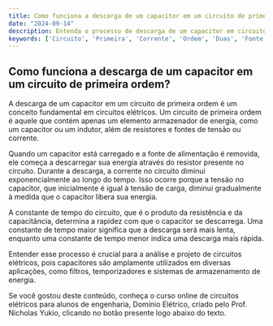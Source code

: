 ```yaml
---
title: Como funciona a descarga de um capacitor em um circuito de primeira ordem?
date: "2024-09-14"
description: Entenda o processo de descarga de um capacitor em circuitos de primeira ordem.
keywords: ['Circuito', 'Primeira', 'Corrente', 'Ordem', 'Duas', 'Fonte', 'Descarga']
---
```


## Como funciona a descarga de um capacitor em um circuito de primeira ordem?

A descarga de um capacitor em um circuito de primeira ordem é um conceito fundamental em circuitos elétricos. Um circuito de primeira ordem é aquele que contém apenas um elemento armazenador de energia, como um capacitor ou um indutor, além de resistores e fontes de tensão ou corrente.

Quando um capacitor está carregado e a fonte de alimentação é removida, ele começa a descarregar sua energia através do resistor presente no circuito. Durante a descarga, a corrente no circuito diminui exponencialmente ao longo do tempo. Isso ocorre porque a tensão no capacitor, que inicialmente é igual à tensão de carga, diminui gradualmente à medida que o capacitor libera sua energia.

A constante de tempo do circuito, que é o produto da resistência e da capacitância, determina a rapidez com que o capacitor se descarrega. Uma constante de tempo maior significa que a descarga será mais lenta, enquanto uma constante de tempo menor indica uma descarga mais rápida.

Entender esse processo é crucial para a análise e projeto de circuitos elétricos, pois capacitores são amplamente utilizados em diversas aplicações, como filtros, temporizadores e sistemas de armazenamento de energia.

Se você gostou deste conteúdo, conheça o curso online de circuitos elétricos para alunos de engenharia, Domínio Elétrico, criado pelo Prof. Nicholas Yukio, clicando no botão presente logo abaixo do texto.